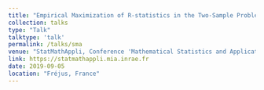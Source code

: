 ```yaml
---
title: "Empirical Maximization of R-statistics in the Two-Sample Problem and Nonparametric Homogeneity Tests in High Dimension"
collection: talks
type: "Talk"
talktype: 'talk'
permalink: /talks/sma
venue: "StatMathAppli, Conference 'Mathematical Statistics and Applications' "
link: https://statmathappli.mia.inrae.fr
date: 2019-09-05
location: "Fréjus, France"
---
```


